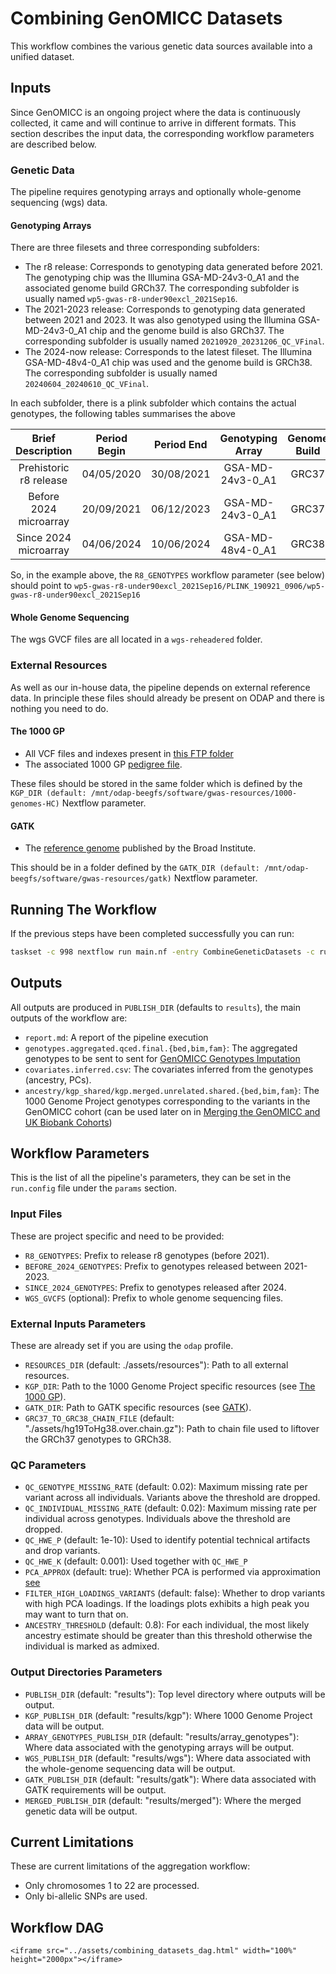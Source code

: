# Combining GenOMICC Datasets

This workflow combines the various genetic data sources available into a unified dataset.

## Inputs

Since GenOMICC is an ongoing project where the data is continuously collected, it came and will continue to arrive in different formats. This section describes the input data, the corresponding workflow parameters are described below.

### Genetic Data

The pipeline requires genotyping arrays and optionally whole-genome sequencing (wgs) data.

#### Genotyping Arrays

There are three filesets and three corresponding subfolders:

- The r8 release: Corresponds to genotyping data generated before 2021. The genotyping chip was the Illumina GSA-MD-24v3-0_A1 and the associated genome build GRCh37. The corresponding subfolder is usually named `wp5-gwas-r8-under90excl_2021Sep16`.
- The 2021-2023 release:  Corresponds to genotyping data generated between 2021 and 2023. It was also genotyped using the Illumina GSA-MD-24v3-0_A1 chip and the genome build is also GRCh37. The corresponding subfolder is usually named `20210920_20231206_QC_VFinal`.
- The 2024-now release: Corresponds to the latest fileset. The Illumina GSA-MD-48v4-0_A1 chip was used and the genome build is GRCh38. The corresponding subfolder is usually named `20240604_20240610_QC_VFinal`.

In each subfolder, there is a plink subfolder which contains the actual genotypes, the following tables summarises the above

| Brief Description | Period Begin | Period End | Genotyping Array | Genome Build | Directory | Genotypes Prefix |
| :--------: | :------------: | :----------: | :----------------: | :------------: | :------------: | :------------: |
| Prehistoric r8 release | 04/05/2020   | 30/08/2021 | GSA-MD-24v3-0_A1               | GRC37        | wp5-gwas-r8-under90excl_2021Sep16 | PLINK_190921_0906/wp5-gwas-r8-under90excl_2021Sep16 |
| Before 2024 microarray | 20/09/2021   | 06/12/2023 | GSA-MD-24v3-0_A1 | GRC37 | 20210920_20231206_QC_VFinal | PLINK_040724_0954/20210920_20231206_QC_VFinal |
| Since 2024 microarray  | 04/06/2024   | 10/06/2024 | GSA-MD-48v4-0_A1 | GRC38 | 20240604_20240610_QC_VFinal | PLINK_040724_0114/20240604_20240610_QC_VFinal |

So, in the example above, the `R8_GENOTYPES` workflow parameter (see below) should point to `wp5-gwas-r8-under90excl_2021Sep16/PLINK_190921_0906/wp5-gwas-r8-under90excl_2021Sep16`

#### Whole Genome Sequencing

The wgs GVCF files are all located in a `wgs-reheadered` folder.

### External Resources

As well as our in-house data, the pipeline depends on external reference data. In principle these files should already be present on ODAP and there is nothing you need to do.

#### The 1000 GP

- All VCF files and indexes present in [this FTP folder](https://ftp.1000genomes.ebi.ac.uk/vol1/ftp/data_collections/1000G_2504_high_coverage/working/20201028_3202_phased/)
- The associated 1000 GP [pedigree file](https://ftp.1000genomes.ebi.ac.uk/vol1/ftp/data_collections/1000G_2504_high_coverage/working/1kGP.3202_samples.pedigree_info.txt).

These files should be stored in the same folder which is defined by the `KGP_DIR (default: /mnt/odap-beegfs/software/gwas-resources/1000-genomes-HC)` Nextflow parameter.

#### GATK

- The [reference genome](https://storage.googleapis.com/genomics-public-data/resources/broad/hg38/v0/Homo_sapiens_assembly38.fasta) published by the Broad Institute.

This should be in a folder defined by the `GATK_DIR (default: /mnt/odap-beegfs/software/gwas-resources/gatk)` Nextflow parameter.
  
## Running The Workflow

If the previous steps have been completed successfully you can run:

```bash
taskset -c 998 nextflow run main.nf -entry CombineGeneticDatasets -c run.config -profile odap -resume -with-report -with-trace
```

## Outputs

All outputs are produced in `PUBLISH_DIR` (defaults to `results`), the main outputs of the workflow are:

- `report.md`: A report of the pipeline execution
- `genotypes.aggregated.qced.final.{bed,bim,fam}`: The aggregated genotypes to be sent to sent for [GenOMICC Genotypes Imputation](@ref)
- `covariates.inferred.csv`: The covariates inferred from the genotypes (ancestry, PCs).
- `ancestry/kgp_shared/kgp.merged.unrelated.shared.{bed,bim,fam}`: The 1000 Genome Project genotypes corresponding to the variants in the GenOMICC cohort (can be used later on in [Merging the GenOMICC and UK Biobank Cohorts](@ref))

## Workflow Parameters

This is the list of all the pipeline's parameters, they can be set in the `run.config` file under the `params` section.

### Input Files

These are project specific and need to be provided:

- `R8_GENOTYPES`: Prefix to release r8 genotypes (before 2021).
- `BEFORE_2024_GENOTYPES`: Prefix to genotypes released between 2021-2023.
- `SINCE_2024_GENOTYPES`: Prefix to genotypes released after 2024.
- `WGS_GVCFS` (optional): Prefix to whole genome sequencing files.

### External Inputs Parameters

These are already set if you are using the `odap` profile.

- `RESOURCES_DIR` (default: ./assets/resources"): Path to all external resources.
- `KGP_DIR`: Path to the 1000 Genome Project specific resources (see [The 1000 GP](@ref)).
- `GATK_DIR`: Path to GATK specific resources (see [GATK](@ref)).
- `GRC37_TO_GRC38_CHAIN_FILE` (default: "./assets/hg19ToHg38.over.chain.gz"): Path to chain file used to liftover the GRCh37 genotypes to GRCh38.

### QC Parameters

- `QC_GENOTYPE_MISSING_RATE` (default: 0.02): Maximum missing rate per variant across all individuals. Variants above the threshold are dropped.
- `QC_INDIVIDUAL_MISSING_RATE` (default: 0.02): Maximum missing rate per individual across genotypes. Individuals above the threshold are dropped.
- `QC_HWE_P` (default: 1e-10): Used to identify potential technical artifacts and drop variants.
- `QC_HWE_K` (default: 0.001): Used together with `QC_HWE_P`
- `PCA_APPROX` (default: true): Whether PCA is performed via approximation [see](https://www.cog-genomics.org/plink/2.0/strat)
- `FILTER_HIGH_LOADINGS_VARIANTS` (default: false): Whether to drop variants with high PCA loadings. If the loadings plots exhibits a high peak you may want to turn that on.
- `ANCESTRY_THRESHOLD` (default: 0.8): For each individual, the most likely ancestry estimate should be greater than this threshold otherwise the individual is marked as admixed.

### Output Directories Parameters

- `PUBLISH_DIR` (default: "results"): Top level directory where outputs will be output.
- `KGP_PUBLISH_DIR` (default: "results/kgp"): Where 1000 Genome Project data will be output.
- `ARRAY_GENOTYPES_PUBLISH_DIR` (default: "results/array_genotypes"): Where data associated with the genotyping arrays will be output.
- `WGS_PUBLISH_DIR` (default: "results/wgs"): Where data associated with the whole-genome sequencing data will be output.
- `GATK_PUBLISH_DIR` (default: "results/gatk"): Where data associated with GATK requirements will be output.
- `MERGED_PUBLISH_DIR` (default: "results/merged"): Where the merged genetic data will be output.

## Current Limitations

These are current limitations of the aggregation workflow:

- Only chromosomes 1 to 22 are processed.
- Only bi-allelic SNPs are used.

## Workflow DAG

```@raw html
<iframe src="../assets/combining_datasets_dag.html" width="100%" height="2000px"></iframe>
```